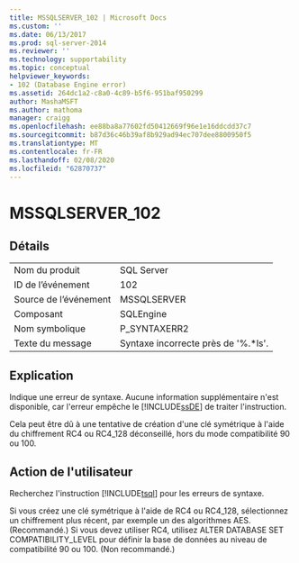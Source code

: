 ```yaml
---
title: MSSQLSERVER_102 | Microsoft Docs
ms.custom: ''
ms.date: 06/13/2017
ms.prod: sql-server-2014
ms.reviewer: ''
ms.technology: supportability
ms.topic: conceptual
helpviewer_keywords:
- 102 (Database Engine error)
ms.assetid: 264dc1a2-c8a0-4c89-b5f6-951baf950299
author: MashaMSFT
ms.author: mathoma
manager: craigg
ms.openlocfilehash: ee88ba8a77602fd50412669f96e1e16ddcdd37c7
ms.sourcegitcommit: b87d36c46b39af8b929ad94ec707dee8800950f5
ms.translationtype: MT
ms.contentlocale: fr-FR
ms.lasthandoff: 02/08/2020
ms.locfileid: "62870737"
---
```

# <a name="mssqlserver_102"></a>MSSQLSERVER_102
    
## <a name="details"></a>Détails  
  
|||  
|-|-|  
|Nom du produit|SQL Server|  
|ID de l’événement|102|  
|Source de l’événement|MSSQLSERVER|  
|Composant|SQLEngine|  
|Nom symbolique|P_SYNTAXERR2|  
|Texte du message|Syntaxe incorrecte près de '%.*ls'.|  
  
## <a name="explanation"></a>Explication  
 Indique une erreur de syntaxe. Aucune information supplémentaire n'est disponible, car l'erreur empêche le [!INCLUDE[ssDE](../../includes/ssde-md.md)] de traiter l'instruction.  
  
 Cela peut être dû à une tentative de création d'une clé symétrique à l'aide du chiffrement RC4 ou RC4_128 déconseillé, hors du mode compatibilité 90 ou 100.  
  
## <a name="user-action"></a>Action de l'utilisateur  
 Recherchez l'instruction [!INCLUDE[tsql](../../includes/tsql-md.md)] pour les erreurs de syntaxe.  
  
 Si vous créez une clé symétrique à l'aide de RC4 ou RC4_128, sélectionnez un chiffrement plus récent, par exemple un des algorithmes AES. (Recommandé.) Si vous devez utiliser RC4, utilisez ALTER DATABASE SET COMPATIBILITY_LEVEL pour définir la base de données au niveau de compatibilité 90 ou 100. (Non recommandé.)  
  
  
